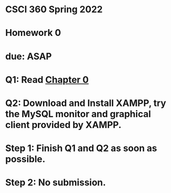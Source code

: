 # CSCI 360 Spring 2022
# Homework 0
# due: ASAP

# Q1: Read [Chapter 0](https://github.com/ZhangNingSAU/Spring-2022-CSCI-360-Database-Mgmt-Systems/blob/main/Slides/Chapter00.md)
# Q2: Download and Install XAMPP, try the MySQL monitor and graphical client provided by XAMPP.

# Step 1: Finish Q1 and Q2 as soon as possible.

# Step 2: No submission.
